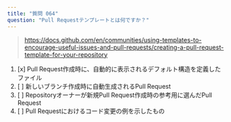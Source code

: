 ```yaml
---
title: "質問 064"
question: "Pull Requestテンプレートとは何ですか？"
---
```



> https://docs.github.com/en/communities/using-templates-to-encourage-useful-issues-and-pull-requests/creating-a-pull-request-template-for-your-repository
1. [x] Pull Request作成時に、自動的に表示されるデフォルト構造を定義したファイル
1. [ ] 新しいブランチ作成時に自動生成されるPull Request
1. [ ] Repositoryオーナーが新規Pull Request作成時の参考用に選んだPull Request
1. [ ] Pull Requestにおけるコード変更の例を示したもの
